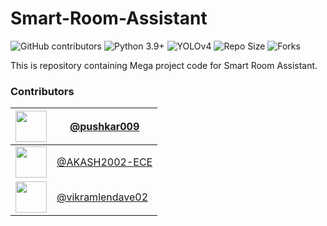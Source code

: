 # Smart-Room-Assistant

![GitHub contributors](https://img.shields.io/github/contributors/pushkar009/Smart-Room-Assistant)
![Python 3.9+](https://img.shields.io/badge/Python-v3.9%2B-blue)
![YOLOv4](https://img.shields.io/badge/YOLO-v4-green)
![Repo Size](https://img.shields.io/github/repo-size/pushkar009/Smart-Room-Assistant)
![Forks](https://img.shields.io/github/forks/pushkar009/Smart-Room-Assistant?color=yellowgreen)
<!--[![License](http://img.shields.io/:license-apache-blue.svg)](http://www.apache.org/licenses/LICENSE-2.0.html)-->

This is repository containing Mega project code for Smart Room Assistant. 

### Contributors
| <img src="https://avatars.githubusercontent.com/u/77531465?v=4" width="50"> | [@pushkar009](https://github.com/pushkar009) |  
|--------|------|  
| <img src="https://github.com/user-attachments/assets/50159a96-17d5-4f8a-b4a0-fd5d6b33b490" width="50"> | [@AKASH2002-ECE](https://github.com/AKASH2002-ECE) |  
| <img src="https://avatars.githubusercontent.com/u/101443622?v=4" width="50"> | [@vikramlendave02](https://github.com/vikramlendave02) |  
